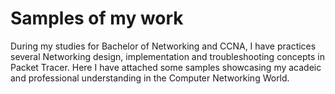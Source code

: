 # Samples of my work

During my studies for Bachelor of Networking and CCNA, I have practices several Networking design, implementation and troubleshooting concepts in Packet Tracer. Here I have attached some samples showcasing my acadeic and professional understanding in the Computer Networking World.
